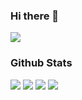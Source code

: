 ### Hi there 👋
<img src="https://readme-typing-svg.herokuapp.com/?lines=dlOwOlb's%20Space;Welcome%20Visitor!&font=Roboto" />

### Github Stats
![](https://github-readme-stats.vercel.app/api?username=dlOwOlb&show_icons=true&theme=dark&count_private=true)
![](https://github-readme-stats.vercel.app/api/top-langs/?username=dlOwOlb&theme=dark&layout=compact)
<img src="https://visitor-badge.glitch.me/badge?page_id=https://github.com/dlOwOlb&right_color=red" />
![](https://activity-graph.herokuapp.com/graph?username=dlOwOlb&theme=github)

<!--
**dlOwOlb/dlOwOlb** is a ✨ _special_ ✨ repository because its `README.md` (this file) appears on your GitHub profile.

Here are some ideas to get you started:

- 🔭 I’m currently working on ...
- 🌱 I’m currently learning ...
- 👯 I’m looking to collaborate on ...
- 🤔 I’m looking for help with ...
- 💬 Ask me about ...
- 📫 How to reach me: ...
- 😄 Pronouns: ...
- ⚡ Fun fact: ...
-->

